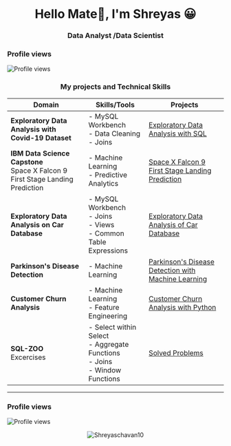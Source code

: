 
  <h1 align="center">Hello Mate🤝, I'm Shreyas 😀</h1>
  <h3 align="center">Data Analyst /Data Scientist</h3>

### Profile views
![Profile views](https://komarev.com/ghpvc/?username=Shreyaschavan10&label=Profile%20views&color=0e75b6&style=flat)

<h3 align="center"> My projects and Technical Skills</h3>

| **Domain**                                                                       | **Skills/Tools**                                                                                              | **Projects**        |
|-------------------                                                               |------------------------                                                                                       |-------------------- |  
| **Exploratory Data Analysis with Covid-19 Dataset**                              | - MySQL Workbench <br> - Data Cleaning <br>- Joins                                                            |[Exploratory Data Analysis with SQL](https://github.com/Shreyaschavan10/Exploratory-Data-Analysis-with-Covid-19-Dataset)               |
|**IBM Data Science Capstone** <br> Space X Falcon 9 First Stage Landing Prediction|- Machine Learning <br>- Predictive Analytics <br>                                                             |[Space X Falcon 9 First Stage Landing Prediction](https://github.com/Shreyaschavan10/IBM-Data-Science-Captstone-Project)                    |
|**Exploratory Data Analysis on Car Database**                                     |- MySQL Workbench <br>  - Joins <br>- Views <br> - Common Table Expressions                                    |[Exploratory Data Analysis of Car Database](https://github.com/Shreyaschavan10/Analyze-Data-in-a-Model-Car-Database-with-MySQL-Workbench)
|**Parkinson's Disease Detection**                                                 |- Machine Learning                                                                                             |[Parkinson's Disease Detection with Machine Learning](https://github.com/Shreyaschavan10/Parkinson-s-Disease-Detection-with-Machine-Learning)                    |
|**Customer Churn Analysis**                                                       | - Machine Learning <br> - Feature Engineering                                                                 |[Customer Churn Analysis with Python](https://github.com/Shreyaschavan10/Customer-Churn-Analysis)|
|**SQL-ZOO** <br> Excercises                                                                      |- Select within Select <br> - Aggregate Functions<br> - Joins <br> - Window Functions           |[Solved Problems](https://github.com/Shreyaschavan10/SQL_Zoo)

---

### Profile views
![Profile views](https://komarev.com/ghpvc/?username=Shreyaschavan10&label=Profile%20views&color=0e75b6&style=flat)


<p align="center"><img align="center" src="https://github-readme-streak-stats.herokuapp.com/?user=Shreyaschavan10&" alt="Shreyaschavan10" /></p>
